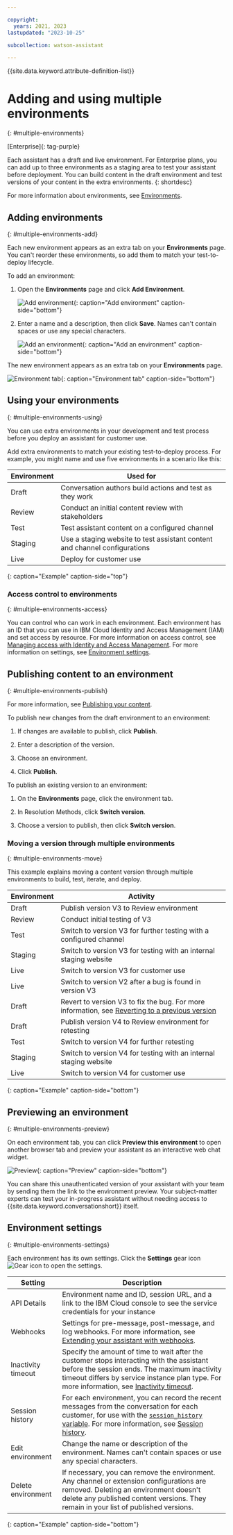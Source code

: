 ```yaml
---

copyright:
  years: 2021, 2023
lastupdated: "2023-10-25"

subcollection: watson-assistant

---
```


{{site.data.keyword.attribute-definition-list}}

# Adding and using multiple environments
{: #multiple-environments}

[Enterprise]{: tag-purple}

Each assistant has a draft and live environment. For Enterprise plans, you can add up to three environments as a staging area to test your assistant before deployment. You can build content in the draft environment and test versions of your content in the extra environments.
{: shortdesc}

For more information about environments, see [Environments](/docs/watson-assistant?topic=watson-assistant-publish-overview#environments).

## Adding environments
{: #multiple-environments-add}

Each new environment appears as an extra tab on your **Environments** page. You can't reorder these environments, so add them to match your test-to-deploy lifecycle.

To add an environment:

1. Open the **Environments** page and click **Add Environment**.

   ![Add environment](images/multiple-env-add-button.png){: caption="Add environment" caption-side="bottom"}

1. Enter a name and a description, then click **Save**. Names can't contain spaces or use any special characters.

   ![Add an environment](images/multiple-env-add-modal.png){: caption="Add an environment" caption-side="bottom"}

The new environment appears as an extra tab on your **Environments** page.

![Environment tab](images/multiple-env-tab.png){: caption="Environment tab" caption-side="bottom"}

## Using your environments
{: #multiple-environments-using}

You can use extra environments in your development and test process before you deploy an assistant for customer use.

Add extra environments to match your existing test-to-deploy process. For example, you might name and use five environments in a scenario like this:

| Environment | Used for |
| --- | --- |
| Draft | Conversation authors build actions and test as they work |
| Review | Conduct an initial content review with stakeholders |
| Test | Test assistant content on a configured channel |
| Staging | Use a staging website to test assistant content and channel configurations |
| Live | Deploy for customer use |
{: caption="Example" caption-side="top"}

### Access control to environments
{: #multiple-environments-access}

You can control who can work in each environment. Each environment has an ID that you can use in IBM Cloud Identity and Access Management (IAM) and set access by resource. For more information on access control, see [Managing access with Identity and Access Management](/docs/watson-assistant?topic=watson-assistant-access-control#access-control-iam). For more information on settings, see [Environment settings](#multiple-environments-settings).

## Publishing content to an environment
{: #multiple-environments-publish}

For more information, see [Publishing your content](/docs/watson-assistant?topic=watson-assistant-publish).

To publish new changes from the draft environment to an environment:

1. If changes are available to publish, click **Publish**. 

1. Enter a description of the version.

1. Choose an environment.

1. Click **Publish**.

To publish an existing version to an environment:

1. On the **Environments** page, click the environment tab.

1. In Resolution Methods, click **Switch version**.

1. Choose a version to publish, then click **Switch version**.

### Moving a version through multiple environments
{: #multiple-environments-move}

This example explains moving a content version through multiple environments to build, test, iterate, and deploy. 

| Environment | Activity |
| --- | --- |
| Draft | Publish version V3 to Review environment |
| Review | Conduct initial testing of V3 |
| Test | Switch to version V3 for further testing with a configured channel |
| Staging | Switch to version V3 for testing with an internal staging website |
| Live | Switch to version V3 for customer use |
| Live | Switch to version V2 after a bug is found in version V3 |
| Draft | Revert to version V3 to fix the bug. For more information, see [Reverting to a previous version](/docs/watson-assistant?topic=watson-assistant-publish#publish-revert) |
| Draft | Publish version V4 to Review environment for retesting |
| Test | Switch to version V4 for further retesting |
| Staging | Switch to version V4 for testing with an internal staging website |
| Live | Switch to version V4 for customer use |
{: caption="Example" caption-side="bottom"}

## Previewing an environment
{: #multiple-environments-preview}

On each environment tab, you can click **Preview this environment** to open another browser tab and preview your assistant as an interactive web chat widget. 

![Preview](images/multiple-env-preview.png){: caption="Preview" caption-side="bottom"}

You can share this unauthenticated version of your assistant with your team by sending them the link to the environment preview. Your subject-matter experts can test your in-progress assistant without needing access to {{site.data.keyword.conversationshort}} itself.

## Environment settings
{: #multiple-environments-settings}

Each environment has its own settings. Click the **Settings** gear icon ![Gear icon](../../icons/settings.svg) to open the settings. 

| Setting | Description |
| --- | --- |
| API Details | Environment name and ID, session URL, and a link to the IBM Cloud console to see the service credentials for your instance |
| Webhooks | Settings for pre-message, post-message, and log webhooks. For more information, see [Extending your assistant with webhooks](/docs/watson-assistant?topic=watson-assistant-webhook-overview). |
| Inactivity timeout | Specify the amount of time to wait after the customer stops interacting with the assistant before the session ends. The maximum inactivity timeout differs by service instance plan type. For more information, see [Inactivity timeout](/docs/watson-assistant?topic=watson-assistant-publish-overview#publish-overview-environment-settings-inactivity). |
| Session history | For each environment, you can record the recent messages from the conversation for each customer, for use with the [`session_history` variable](/docs/watson-assistant?topic=watson-assistant-manage-info#built-in-variables). For more information, see [Session history](/docs/watson-assistant?topic=watson-assistant-publish-overview#publish-overview-environment-settings-session-history). |
| Edit environment | Change the name or description of the environment. Names can't contain spaces or use any special characters. |
| Delete environment | If necessary, you can remove the environment. Any channel or extension configurations are removed. Deleting an environment doesn't delete any published content versions. They remain in your list of published versions. |
{: caption="Example" caption-side="bottom"}
